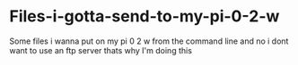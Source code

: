 # Files-i-gotta-send-to-my-pi-0-2-w
Some files i wanna put on my pi 0 2 w from the command line and no i dont want to use an ftp server thats why I'm doing this

